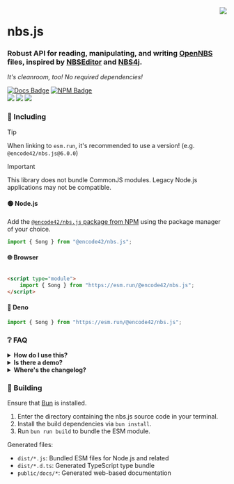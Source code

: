 [Docs]: https://encode42.github.io/nbs.js/docs/

[Docs Badge]: https://img.shields.io/badge/Docs-3178C6?labelColor=3178C6&logo=typescript&logoColor=white&style=flat-square

[NPM]: https://www.npmjs.com/package/@encode42/nbs.js

[NPM Badge]: https://img.shields.io/npm/v/@encode42/nbs.js?label=​&color=cb0000&labelColor=cb0000&logo=npm&logoColor=white&style=flat-square

[Changelog]: changelog.md

[Actions]: https://github.com/encode42/nbs.js/actions/workflows/build.yml

[Actions Badge]: https://img.shields.io/github/actions/workflow/status/encode42/nbs.js/build.yml?style=flat-square

[Support]: https://encode42.dev/support

[Support Badge]: https://img.shields.io/discord/646517284453613578?color=7289da&labelColor=7289da&label=​&logo=discord&logoColor=white&style=flat-square

[Codacy]: https://app.codacy.com/gh/encode42/nbs.js/dashboard

[Codacy Badge]: https://img.shields.io/codacy/grade/68f12c67186549b88ab7ada56ac83efc?color=172B4D&labelColor=172B4D&label=​&logo=codacy&style=flat-square

<img src=".github/assets/badge-lq.png" align="right" id="header">

# nbs.js
### Robust API for reading, manipulating, and writing [OpenNBS](https://opennbs.org) files, inspired by [NBSEditor](https://github.com/TheGreatFoxxy/NBSEditor/blob/408e3e58058bd72286fc7e9740d62a39a0c919dd/src/nbs.js) and [NBS4j](https://github.com/koca2000/NBS4j).

*It's cleanroom, too! No required dependencies!*

[![Docs Badge]][Docs] [![NPM Badge]][NPM]  
[![][Actions Badge]][Actions] [![][Codacy Badge]][Codacy] [![][Support Badge]][Support]

### 🔧 Including
> [!TIP]
> When linking to `esm.run`, it's recommended to use a version! (e.g. `@encode42/nbs.js@6.0.0`)

> [!IMPORTANT]  
> This library does not bundle CommonJS modules. Legacy Node.js applications may not be compatible.

#### 🟢 Node.js
Add the [`@encode42/nbs.js` package from NPM][NPM] using the package manager of your choice.

```js
import { Song } from "@encode42/nbs.js";
```

#### 🌐 Browser
```html

<script type="module">
	import { Song } from "https://esm.run/@encode42/nbs.js";
</script>
```

#### 🦕 Deno
```js
import { Song } from "https://esm.run/@encode42/nbs.js";
```

### ❔ FAQ
<details>
<summary>
<b>How do I use this?</b>
</summary>

[Install nbs.js for your platform](#-including), then refer to the [documentation][Docs] and examples below.

There are more examples designed for use with Node.js in the [examples directory](/examples)!

<details>
<summary>
🟢 Node.js
</summary>

```js
import { readFileSync } from "node:fs";
import { fromArrayBuffer } from "@encode42/nbs.js";

const songFile = readFileSync("song.nbs"); // Read the selected NBS file
const buffer = new Uint8Array(songFile).buffer; // Convert it into an ArrayBuffer
const song = fromArrayBuffer(buffer); // Parse the buffer

console.dir(song);
```
</details>

<details>
<summary>
🌐 Browser
</summary>

```html
<input type="file" id="file-input">

<script type="module">
	import { fromArrayBuffer } from "https://esm.run/@encode42/nbs.js"

	window.addEventListener("load", () => {
		const input = document.getElementById("file-input");

		// Initialize file input
		input.addEventListener("change", () => {
			const songFile = input.files[0]; // Read the selected NBS file
			songFile.arrayBuffer().then(buffer => { // Convert it into an ArrayBuffer
				const song = fromArrayBuffer(buffer); // Parse the buffer

				console.dir(song);
			});
		});
	});
</script>
```
</details>

<details>
<summary>
🦕 Deno
</summary>

```js
import { fromArrayBuffer } from "https://esm.run/@encode42/nbs.js";

const songFile = await Deno.readFile("song.nbs"); // Read the selected NBS file
const buffer = new Uint8Array(songFile).buffer; // Convert it into an ArrayBuffer
const song = fromArrayBuffer(buffer); // Parse the buffer

console.dir(song);
```
</details>
</details>

<details>
<summary>
<b>Is there a demo?</b>
</summary>

Currently, a website to demonstrate usage of the library does not exist. However, this repository contains [tests](/tests) that could be used as examples, and [actual examples designed for Node.js and similar](/examples).
</details>

<details>
<summary>
<b>Where's the changelog?</b>
</summary>

I don't create GitHub releases, but I do keep a changelog [here][Changelog]!
</details>

### 🔨 Building
Ensure that [Bun](https://bun.sh) is installed.

1. Enter the directory containing the nbs.js source code in your terminal.
2. Install the build dependencies via `bun install`.
3. Run `bun run build` to bundle the ESM module.

Generated files:
- `dist/*.js`: Bundled ESM files for Node.js and related
- `dist/*.d.ts`: Generated TypeScript type bundle
- `public/docs/*`: Generated web-based documentation
